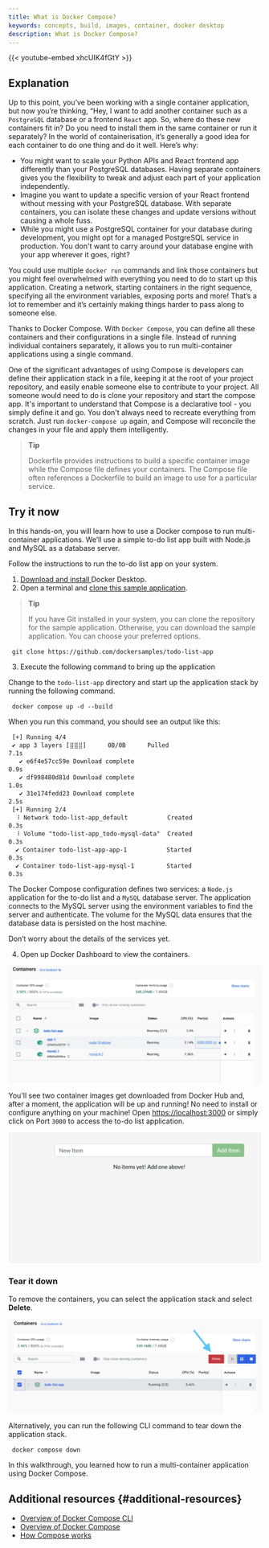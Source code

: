 ```yaml
---
title: What is Docker Compose?
keywords: concepts, build, images, container, docker desktop
description: What is Docker Compose?
---
```


{{< youtube-embed xhcUIK4fGtY >}}

## Explanation

Up to this point, you’ve been working with a single container application, but now you’re thinking, “Hey, I want to add another container such as a `PostgreSQL` database or a frontend `React` app. So, where do these new containers fit in? Do you need to install them in the same container or run it separately? In the world of containerisation, it’s generally a good idea for each container to do one thing and do it well. Here’s why:

* You might want to scale your Python APIs and React frontend app differently than your PostgreSQL databases. Having separate containers gives you the flexibility to tweak and adjust each part of your application independently.
* Imagine you want to update a specific version of your React frontend without messing with your PostgreSQL database. With separate containers, you can isolate these changes and update versions without causing a whole fuss.
* While you might use a PostgreSQL container for your database during development, you might opt for a managed PostgreSQL service in production. You don't want to carry around your database engine with your app wherever it goes, right?

You could use multiple `docker run` commands and link those containers but you might feel overwhelmed with everything you need to do to start up this application. Creating a network, starting containers in the right sequence, specifying all the environment variables, exposing ports and more! That’s a lot to remember and it’s certainly making things harder to pass along to someone else.

Thanks to Docker Compose. With `Docker Compose`, you can define all these containers and their configurations in a single file. Instead of running individual containers separately, it allows you to run multi-container applications using a single command.

One of the significant advantages of using Compose is developers can define their application stack in a file, keeping it at the root of your project repository, and easily enable someone else to contribute to your project. All someone would need to do is clone your repository and start the compose app. It's important to understand that Compose is a declarative tool - you simply define it and go. You don't always need to recreate everything from scratch. Just run `docker-compose up` again, and Compose will reconcile the changes in your file and apply them intelligently.

>**Tip**
>
>  Dockerfile provides instructions to build a specific container image while the Compose file defines your containers. The Compose file often references a Dockerfile to build an image to use for a particular service.


## Try it now 

In this hands-on, you will learn how to use a Docker compose to run multi-container applications. We’ll use a simple to-do list app built with Node.js and MySQL as a database server.

Follow the instructions to run the to-do list app on your system.

1. [Download  and install ](https://www.docker.com/products/docker-desktop/) Docker Desktop.
2. Open a terminal and [clone this sample application](https://github.com/dockersamples/todo-list-app).

>**Tip**
>
> If you have Git installed in your system, you can clone the repository for the sample application. Otherwise, you can download the sample application. You can choose your preferred options.

```console
 git clone https://github.com/dockersamples/todo-list-app 
```

3. Execute the following command to bring up the application

Change to the `todo-list-app` directory and start up the application stack by running the following command. 

```console
 docker compose up -d --build
```

When you run this command, you should see an output like this:

```console
 [+] Running 4/4
 ✔ app 3 layers [⣿⣿⣿]      0B/0B      Pulled                                                                   7.1s
   ✔ e6f4e57cc59e Download complete                                                                            0.9s
   ✔ df998480d81d Download complete                                                                            1.0s
   ✔ 31e174fedd23 Download complete                                                                            2.5s
 [+] Running 2/4
  ⠸ Network todo-list-app_default           Created                                                             0.3s
  ⠸ Volume "todo-list-app_todo-mysql-data"  Created                                                             0.3s
  ✔ Container todo-list-app-app-1           Started                                                             0.3s
  ✔ Container todo-list-app-mysql-1         Started                                                             0.3s
```

The Docker Compose configuration defines two services: a `Node.js` application for the to-do list and a `MySQL` database server. The application connects to the MySQL server using the environment variables to find the server and authenticate. The volume for the MySQL data ensures that the database data is persisted on the host machine. 

Don’t worry about the details of the services yet. 

4. Open up Docker Dashboard to view the containers.

![A screenshot of Docker Desktop dashboard showing the list of containers running todo-list app](images/todo-list-containers.webp?border=true&w=950&h=400)

You'll see two container images get downloaded from Docker Hub and, after a moment, the application will be up and running! No need to install or configure anything on your machine! Open [https://localhost:3000](https://localhost:3000) or simply click on Port `3000` to access the to-do list application. 

![A screenshot of a webpage showing the todo-list application running on port 3000](images/todo-list-app.webp?border=true&w=950&h=400)

### Tear it down

To remove the containers, you can select the application stack and select **Delete**.

![A screenshot of Docker Desktop Dashboard showing the containers tab with an arrow pointing to the “Delete” button](images/todo-list-delete.webp?w=930&h=400)

Alternatively, you can run the following CLI command to tear down the application stack.

```console
 docker compose down
```

In this walkthrough, you learned how to run a multi-container application using Docker Compose.

## Additional resources {#additional-resources}

* [Overview of Docker Compose CLI](https://docs.docker.com/compose/reference/)
* [Overview of Docker Compose](https://docs.docker.com/compose/)
* [How Compose works](https://docs.docker.com/compose/compose-application-model/)
